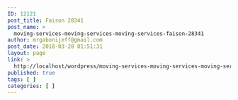 ```yaml
---
ID: 12121
post_title: Faison 28341
post_name: >
  moving-services-moving-services-moving-services-faison-28341
author: mrgabonijeff@gmail.com
post_date: 2018-03-28 01:51:31
layout: page
link: >
  http://localhost/wordpress/moving-services-moving-services-moving-services-faison-28341/
published: true
tags: [ ]
categories: [ ]
---
```


